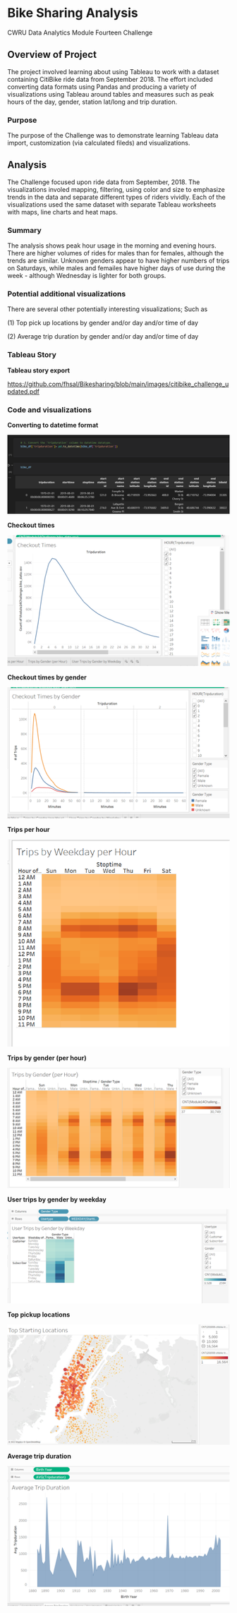 # Bike Sharing Analysis

CWRU Data Analytics Module Fourteen Challenge


## Overview of Project

The project involved learning about using Tableau to work with a dataset containing CitiBike ride data from September 2018. The effort included converting data formats using Pandas and producing a variety of visualizations using Tableau around tables and measures such as peak hours of the day, gender, station lat/long and trip duration.     


### Purpose

The purpose of the Challenge was to demonstrate learning Tableau data import, customization (via calculated fileds) and visualizations.   

## Analysis 

The Challenge focused upon ride data from September, 2018.  The visualizations involed mapping, filtering, using color and size to emphasize trends in the data and separate different types of riders vividly.  Each of the visualizations used the same dataset with separate Tableau worksheets with maps, line charts and heat maps. 


### Summary

The analysis shows peak hour usage in the morning and evening hours.   There are higher volumes of rides for males than for females, although the trends are similar.  Unknown genders appear to have higher numbers of trips on Saturdays, while males and femailes have higher days of use during the week - although Wednesday is lighter for both groups.  

### Potential additional visualizations

There are several other potentially interesting visualizations;  Such as

(1) Top pick up locations by gender and/or day and/or time of day

(2) Average trip duration by gender and/or day and/or time of day


### Tableau Story

**Tableau story export**  

https://github.com/fhsal/Bikesharing/blob/main/images/citibike_challenge_updated.pdf

### Code and visualizations  

**Converting to datetime format**

![img](https://github.com/fhsal/Bikesharing/blob/main/images/datetime_conversion.png)

**Checkout times**  

![img](https://github.com/fhsal/Bikesharing/blob/main/images/checkout_times.png)

**Checkout times by gender**  

![img](https://github.com/fhsal/Bikesharing/blob/main/images/checkout_times_by_gender.png)

**Trips per hour**  

![img](https://github.com/fhsal/Bikesharing/blob/main/images/trips_by_weekday_by_hour.png)


**Trips by gender (per hour)**  

![img](https://github.com/fhsal/Bikesharing/blob/main/images/trips_by_gender_by_hour.png)

**User trips by gender by weekday**  

![img](https://github.com/fhsal/Bikesharing/blob/main/images/trips_by_weekday_by_gender.png)


**Top pickup locations**  

![img](https://github.com/fhsal/Bikesharing/blob/main/images/top_starting_locations.png)

**Average trip duration**  

![img](https://github.com/fhsal/Bikesharing/blob/main/images/average_trip_duration.png)



